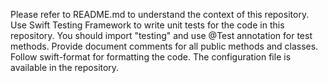 Please refer to README.md to understand the context of this repository.
Use Swift Testing Framework to write unit tests for the code in this repository. You should import "testing" and use @Test annotation for test methods.
Provide document comments for all public methods and classes.
Follow swift-format for formatting the code. The configuration file is available in the repository.
